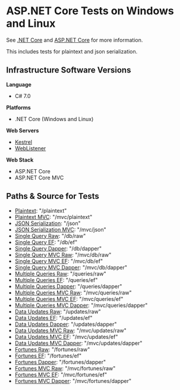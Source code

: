 # ASP.NET Core Tests on Windows and Linux

See [.NET Core](http://dot.net) and [ASP.NET Core](https://github.com/aspnet) for more information.

This includes tests for plaintext and json serialization.

## Infrastructure Software Versions

**Language**

* C# 7.0

**Platforms**

* .NET Core (Windows and Linux)

**Web Servers**

* [Kestrel](https://github.com/aspnet/KestrelHttpServer)
* [WebListener](https://github.com/aspnet/HttpSysServer)

**Web Stack**

* ASP.NET Core
* ASP.NET Core MVC

## Paths & Source for Tests

* [Plaintext](Benchmarks/Middleware/PlaintextMiddleware.cs): "/plaintext"
* [Plaintext MVC](Benchmarks/Controllers/HomeController.cs): "/mvc/plaintext"
* [JSON Serialization](Benchmarks/Middleware/JsonMiddleware.cs): "/json"
* [JSON Serialization MVC](Benchmarks/Controllers/HomeController.cs): "/mvc/json"
* [Single Query Raw](Benchmarks/Middleware/SingleQueryRawMiddleware.cs): "/db/raw"
* [Single Query EF](Benchmarks/Middleware/SingleQueryEfMiddleware.cs): "/db/ef"
* [Single Query Dapper](Benchmarks/Middleware/SingleQueryDapperMiddleware.cs): "/db/dapper"
* [Single Query MVC Raw](Benchmarks/Controllers/SingleQueryController.cs): "/mvc/db/raw"
* [Single Query MVC EF](Benchmarks/Controllers/SingleQueryController.cs): "/mvc/db/ef"
* [Single Query MVC Dapper](Benchmarks/Controllers/SingleQueryController.cs): "/mvc/db/dapper"
* [Multiple Queries Raw](Benchmarks/Middleware/MultipleQueriesRawMiddleware.cs): "/queries/raw"
* [Multiple Queries EF](Benchmarks/Middleware/MultipleQueriesEfMiddleware.cs): "/queries/ef"
* [Multiple Queries Dapper](Benchmarks/Middleware/MultipleQueriesDapperMiddleware.cs): "/queries/dapper"
* [Multiple Queries MVC Raw](Benchmarks/Controllers/MultipleQueriesController.cs): "/mvc/queries/raw"
* [Multiple Queries MVC EF](Benchmarks/Controllers/MultipleQueriesController.cs): "/mvc/queries/ef"
* [Multiple Queries MVC Dapper](Benchmarks/Controllers/MultipleQueriesController.cs): "/mvc/queries/dapper"
* [Data Updates Raw](Benchmarks/Middleware/MultipleUpdatesRawMiddleware.cs): "/updates/raw"
* [Data Updates EF](Benchmarks/Middleware/MultipleUpdatesEfMiddleware.cs): "/updates/ef"
* [Data Updates Dapper](Benchmarks/Middleware/MultipleUpdatesDapperMiddleware.cs): "/updates/dapper"
* [Data Updates MVC Raw](Benchmarks/Controllers/MultipleUpdatesController.cs): "/mvc/updates/raw"
* [Data Updates MVC EF](Benchmarks/Controllers/MultipleUpdatesController.cs): "/mvc/updates/ef"
* [Data Updates MVC Dapper](Benchmarks/Controllers/MultipleUpdatesController.cs): "/mvc/updates/dapper"
* [Fortunes Raw](Benchmarks/Middleware/FortunesRawMiddleware.cs): "/fortunes/raw"
* [Fortunes EF](Benchmarks/Middleware/FortunesEfMiddleware.cs): "/fortunes/ef"
* [Fortunes Dapper](Benchmarks/Middleware/FortunesDapperMiddleware.cs): "/fortunes/dapper"
* [Fortunes MVC Raw](Benchmarks/Controllers/FortunesController.cs): "/mvc/fortunes/raw"
* [Fortunes MVC EF](Benchmarks/Controllers/FortunesController.cs): "/mvc/fortunes/ef"
* [Fortunes MVC Dapper](Benchmarks/Controllers/FortunesController.cs): "/mvc/fortunes/dapper"
